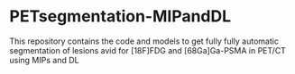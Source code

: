 # PETsegmentation-MIPandDL
This repository contains the code and models to get fully fully automatic segmentation of lesions avid for [18F]FDG and [68Ga]Ga-PSMA in PET/CT using MIPs and DL
